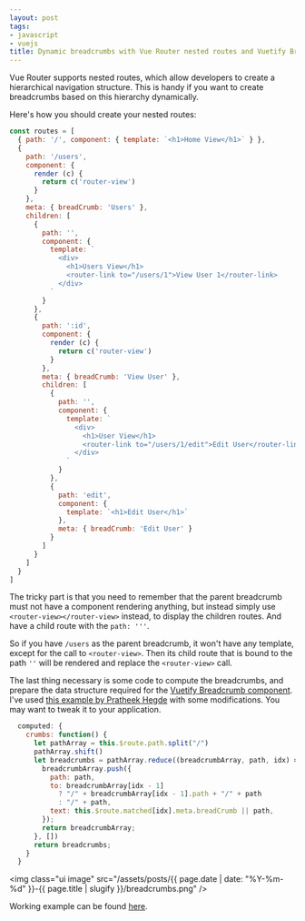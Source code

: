 ```yaml
---
layout: post
tags:
- javascript
- vuejs
title: Dynamic breadcrumbs with Vue Router nested routes and Vuetify Breadcrumb component
---
```


Vue Router supports nested routes, which allow developers to create a hierarchical navigation structure.
This is handy if you want to create breadcrumbs based on this hierarchy dynamically.

Here's how you should create your nested routes:

```js
const routes = [
  { path: '/', component: { template: `<h1>Home View</h1>` } },
  {
    path: '/users',
    component: {
      render (c) {
        return c('router-view')
      }
    },
    meta: { breadCrumb: 'Users' },
    children: [
      {
        path: '',
        component: {
          template: `
            <div>
              <h1>Users View</h1>
              <router-link to="/users/1">View User 1</router-link>
            </div>
          `
        }
      },
      {
        path: ':id',
        component: {
          render (c) {
            return c('router-view')
          }
        },
        meta: { breadCrumb: 'View User' },
        children: [
          {
            path: '',
            component: {
              template: `
                <div>
                  <h1>User View</h1>
                  <router-link to="/users/1/edit">Edit User</router-link>
                </div>
              `
            }
          },
          {
            path: 'edit',
            component: {
              template: `<h1>Edit User</h1>`
            },
            meta: { breadCrumb: 'Edit User' }
          }
        ]
      }
    ]
  }
]
```

<!--more-->

The tricky part is that you need to remember that the parent breadcrumb must not have a component rendering anything,
but instead simply use `<router-view></router-view>` instead, to display the children routes. And have a child route
with the `path: '''`.

So if you have `/users` as the parent breadcrumb, it won't have any template, except for the call to `<router-view>`.
Then its child route that is bound to the path `''` will be rendered and replace the `<router-view>` call.

The last thing necessary is some code to compute the breadcrumbs, and prepare the data structure required for the
[Vuetify Breadcrumb component](https://vuetifyjs.com/en/components/breadcrumbs). I've used
[this example by Pratheek Hegde](https://medium.com/@pratheekhegde/displaying-application-breadcrumbs-in-vue-js-85456dc8a370)
with some modifications. You may want to tweak it to your application.

```js
  computed: {
    crumbs: function() {
      let pathArray = this.$route.path.split("/")
      pathArray.shift()
      let breadcrumbs = pathArray.reduce((breadcrumbArray, path, idx) => {
        breadcrumbArray.push({
          path: path,
          to: breadcrumbArray[idx - 1]
            ? "/" + breadcrumbArray[idx - 1].path + "/" + path
            : "/" + path,
          text: this.$route.matched[idx].meta.breadCrumb || path,
        });
        return breadcrumbArray;
      }, [])
      return breadcrumbs;
    }
  }
``` 

<img class="ui image" src="/assets/posts/{{ page.date | date: "%Y-%m-%d" }}-{{ page.title | slugify }}/breadcrumbs.png" />

Working example can be found [here](https://codepen.io/kinow/pen/vYYrWeG).
